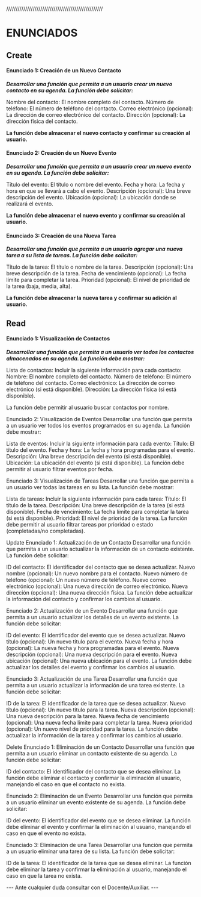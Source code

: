 
///////////////////////////////////////////////////
# ENUNCIADOS

## Create
#### Enunciado 1: Creación de un Nuevo Contacto 
**_Desarrollar una función que permita a un usuario crear un nuevo contacto en su agenda. La función debe solicitar:_**

Nombre del contacto: El nombre completo del contacto.
Número de teléfono: El número de teléfono del contacto.
Correo electrónico (opcional): La dirección de correo electrónico del contacto.
Dirección (opcional): La dirección física del contacto.

__La función debe almacenar el nuevo contacto y confirmar su creación al usuario.__

#### Enunciado 2: Creación de un Nuevo Evento 
**_Desarrollar una función que permita a un usuario crear un nuevo evento en su agenda. La función debe solicitar:_**

Título del evento: El título o nombre del evento.
Fecha y hora: La fecha y hora en que se llevará a cabo el evento.
Descripción (opcional): Una breve descripción del evento.
Ubicación (opcional): La ubicación donde se realizará el evento.

__La función debe almacenar el nuevo evento y confirmar su creación al usuario.__

#### Enunciado 3: Creación de una Nueva Tarea 
**_Desarrollar una función que permita a un usuario agregar una nueva tarea a su lista de tareas. La función debe solicitar:_**

Título de la tarea: El título o nombre de la tarea.
Descripción (opcional): Una breve descripción de la tarea.
Fecha de vencimiento (opcional): La fecha límite para completar la tarea.
Prioridad (opcional): El nivel de prioridad de la tarea (baja, media, alta).

__La función debe almacenar la nueva tarea y confirmar su adición al usuario.__

## Read
#### Enunciado 1: Visualización de Contactos 
**_Desarrollar una función que permita a un usuario ver todos los contactos almacenados en su agenda. La función debe mostrar:_**

Lista de contactos: Incluir la siguiente información para cada contacto:
Nombre: El nombre completo del contacto.
Número de teléfono: El número de teléfono del contacto.
Correo electrónico: La dirección de correo electrónico (si está disponible).
Dirección: La dirección física (si está disponible).

La función debe permitir al usuario buscar contactos por nombre.

Enunciado 2: Visualización de Eventos Desarrollar una función que permita a un usuario ver todos los eventos programados en su agenda. La función debe mostrar:

Lista de eventos: Incluir la siguiente información para cada evento:
Título: El título del evento.
Fecha y hora: La fecha y hora programadas para el evento.
Descripción: Una breve descripción del evento (si está disponible).
Ubicación: La ubicación del evento (si está disponible).
La función debe permitir al usuario filtrar eventos por fecha.

Enunciado 3: Visualización de Tareas Desarrollar una función que permita a un usuario ver todas las tareas en su lista. La función debe mostrar:

Lista de tareas: Incluir la siguiente información para cada tarea:
Título: El título de la tarea.
Descripción: Una breve descripción de la tarea (si está disponible).
Fecha de vencimiento: La fecha límite para completar la tarea (si está disponible).
Prioridad: El nivel de prioridad de la tarea.
La función debe permitir al usuario filtrar tareas por prioridad o estado (completadas/no completadas).

Update
Enunciado 1: Actualización de un Contacto Desarrollar una función que permita a un usuario actualizar la información de un contacto existente. La función debe solicitar:

ID del contacto: El identificador del contacto que se desea actualizar.
Nuevo nombre (opcional): Un nuevo nombre para el contacto.
Nuevo número de teléfono (opcional): Un nuevo número de teléfono.
Nuevo correo electrónico (opcional): Una nueva dirección de correo electrónico.
Nueva dirección (opcional): Una nueva dirección física.
La función debe actualizar la información del contacto y confirmar los cambios al usuario.

Enunciado 2: Actualización de un Evento
Desarrollar una función que permita a un usuario actualizar los detalles de un evento existente. La función debe solicitar:

ID del evento: El identificador del evento que se desea actualizar.
Nuevo título (opcional): Un nuevo título para el evento.
Nueva fecha y hora (opcional): La nueva fecha y hora programadas para el evento.
Nueva descripción (opcional): Una nueva descripción para el evento.
Nueva ubicación (opcional): Una nueva ubicación para el evento.
La función debe actualizar los detalles del evento y confirmar los cambios al usuario.

Enunciado 3: Actualización de una Tarea Desarrollar una función que permita a un usuario actualizar la información de una tarea existente. La función debe solicitar:

ID de la tarea: El identificador de la tarea que se desea actualizar.
Nuevo título (opcional): Un nuevo título para la tarea.
Nueva descripción (opcional): Una nueva descripción para la tarea.
Nueva fecha de vencimiento (opcional): Una nueva fecha límite para completar la tarea.
Nueva prioridad (opcional): Un nuevo nivel de prioridad para la tarea.
La función debe actualizar la información de la tarea y confirmar los cambios al usuario.

Delete
Enunciado 1: Eliminación de un Contacto Desarrollar una función que permita a un usuario eliminar un contacto existente de su agenda. La función debe solicitar:

ID del contacto: El identificador del contacto que se desea eliminar.
La función debe eliminar el contacto y confirmar la eliminación al usuario, manejando el caso en que el contacto no exista.

Enunciado 2: Eliminación de un Evento Desarrollar una función que permita a un usuario eliminar un evento existente de su agenda. La función debe solicitar:

ID del evento: El identificador del evento que se desea eliminar.
La función debe eliminar el evento y confirmar la eliminación al usuario, manejando el caso en que el evento no exista.

Enunciado 3: Eliminación de una Tarea Desarrollar una función que permita a un usuario eliminar una tarea de su lista. La función debe solicitar:

ID de la tarea: El identificador de la tarea que se desea eliminar.
La función debe eliminar la tarea y confirmar la eliminación al usuario, manejando el caso en que la tarea no exista.




--- Ante cualquier duda consultar con el Docente/Auxiliar. ---